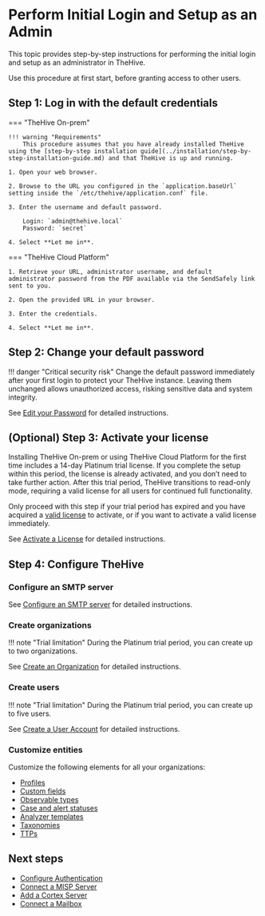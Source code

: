 # Perform Initial Login and Setup as an Admin

This topic provides step-by-step instructions for performing the initial login and setup as an administrator in TheHive.

Use this procedure at first start, before granting access to other users.

## Step 1: Log in with the default credentials

=== "TheHive On-prem"

    !!! warning "Requirements"
        This procedure assumes that you have already installed TheHive using the [step-by-step installation guide](../installation/step-by-step-installation-guide.md) and that TheHive is up and running.

    1. Open your web browser.

    2. Browse to the URL you configured in the `application.baseUrl` setting inside the `/etc/thehive/application.conf` file.

    3. Enter the username and default password.

        Login: `admin@thehive.local`  
        Password: `secret`

    4. Select **Let me in**.

=== "TheHive Cloud Platform"

    1. Retrieve your URL, administrator username, and default administrator password from the PDF available via the SendSafely link sent to you.

    2. Open the provided URL in your browser.

    3. Enter the credentials.

    4. Select **Let me in**.

## Step 2: Change your default password

!!! danger "Critical security risk"
    Change the default password immediately after your first login to protect your TheHive instance. Leaving them unchanged allows unauthorized access, risking sensitive data and system integrity.

See [Edit your Password](../user-guides/manage-password.md#edit-your-password) for detailed instructions.

## (Optional) Step 3: Activate your license

<!-- md:version 5.3 --> Installing TheHive On-prem or using TheHive Cloud Platform for the first time includes a 14-day Platinum trial license. If you complete the setup within this period, the license is already activated, and you don’t need to take further action. After this trial period, TheHive transitions to read-only mode, requiring a valid license for all users for continued full functionality.

Only proceed with this step if your trial period has expired and you have acquired a [valid license](../installation/licenses/about-licenses.md) to activate, or if you want to activate a valid license immediately.

See [Activate a License](../installation/licenses/license.md) for detailed instructions.

## Step 4: Configure TheHive

### Configure an SMTP server

See [Configure an SMTP server](./smtp/configure-smtp-server.md) for detailed instructions.

### Create organizations

!!! note "Trial limitation"
    During the Platinum trial period, you can create up to two organizations.

See [Create an Organization](./organizations/create-an-organization.md) for detailed instructions.

### Create users

!!! note "Trial limitation"
    During the Platinum trial period, you can create up to five users.

See [Create a User Account](../user-guides/organization/configure-organization/manage-user-accounts/create-a-user-account.md) for detailed instructions.

### Customize entities

Customize the following elements for all your organizations:

* [Profiles](./profiles/create-a-profile.md)
* [Custom fields](./custom-fields/create-a-custom-field.md)
* [Observable types](./observable-types/create-an-observable-type.md)
* [Case and alert statuses](./status/create-a-status.md)
* [Analyzer templates](./analyzer-templates/import-analyzer-templates.md)
* [Taxonomies](./taxonomies/activate-deactivate-a-taxonomy.md)
* [TTPs](./ttps/add-a-catalog.md)

<h2>Next steps</h2>

* [Configure Authentication](./authentication/configure-authentication.md)
* [Connect a MISP Server](./misp-integration/connect-a-misp-server.md)
* [Add a Cortex Server](./cortex/add-a-cortex-server.md)
* [Connect a Mailbox](./email-intake-connector/connect-a-mailbox.md)